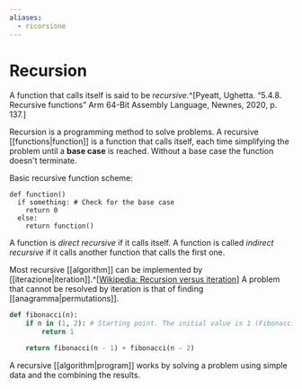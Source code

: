 ```yaml
---
aliases:
  - ricorsione
---
```


# Recursion

<span class="dcaps">A</span> function that calls itself is said to be *recursive*.^[Pyeatt, Ughetta. “5.4.8. Recursive functions” Arm 64-Bit Assembly Language, Newnes, 2020, p. 137.]

Recursion is a programming method to solve problems. A recursive [[functions|function]] is a function that calls itself, each time simplifying the problem until a **base case** is reached. Without a base case the function doesn't terminate.

Basic recursive function scheme:

```
def function()
  if something: # Check for the base case
    return 0
  else:
    return function()
```

A function is *direct recursive* if it calls itself. A function is called *indirect recursive* if it calls another function that calls the first one.

Most recursive [[algorithm]] can be implemented by [[iterazione|iteration]].^[[Wikipedia: Recursion versus iteration](https://en.wikipedia.org/wiki/Recursion_%28computer_science%29#Recursion_versus_iteration)]  A problem that cannot be resolved by iteration is that of finding [[anagramma|permutations]].

```python
def fibonacci(n):
    if n in (1, 2): # Starting point. The initial value is 1 (Fibonacci series: 1, 1, 2, 3, 5, ...)
        return 1

    return fibonacci(n - 1) + fibonacci(n - 2)
```

A recursive [[algorithm|program]] works by solving a problem using simple data and the combining the results. 